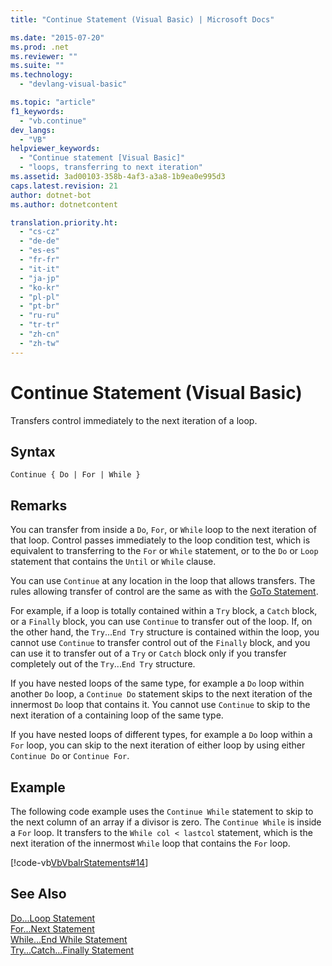 ```yaml
---
title: "Continue Statement (Visual Basic) | Microsoft Docs"

ms.date: "2015-07-20"
ms.prod: .net
ms.reviewer: ""
ms.suite: ""
ms.technology: 
  - "devlang-visual-basic"

ms.topic: "article"
f1_keywords: 
  - "vb.continue"
dev_langs: 
  - "VB"
helpviewer_keywords: 
  - "Continue statement [Visual Basic]"
  - "loops, transferring to next iteration"
ms.assetid: 3ad00103-358b-4af3-a3a8-1b9ea0e995d3
caps.latest.revision: 21
author: dotnet-bot
ms.author: dotnetcontent

translation.priority.ht: 
  - "cs-cz"
  - "de-de"
  - "es-es"
  - "fr-fr"
  - "it-it"
  - "ja-jp"
  - "ko-kr"
  - "pl-pl"
  - "pt-br"
  - "ru-ru"
  - "tr-tr"
  - "zh-cn"
  - "zh-tw"
---
```

# Continue Statement (Visual Basic)
Transfers control immediately to the next iteration of a loop.  
  
## Syntax  
  
```  
Continue { Do | For | While }  
```  
  
## Remarks  
 You can transfer from inside a `Do`, `For`, or `While` loop to the next iteration of that loop. Control passes immediately to the loop condition test, which is equivalent to transferring to the `For` or `While` statement, or to the `Do` or `Loop` statement that contains the `Until` or `While` clause.  
  
 You can use `Continue` at any location in the loop that allows transfers. The rules allowing transfer of control are the same as with the [GoTo Statement](../../../visual-basic/language-reference/statements/goto-statement.md).  
  
 For example, if a loop is totally contained within a `Try` block, a `Catch` block, or a `Finally` block, you can use `Continue` to transfer out of the loop. If, on the other hand, the `Try`...`End Try` structure is contained within the loop, you cannot use `Continue` to transfer control out of the `Finally` block, and you can use it to transfer out of a `Try` or `Catch` block only if you transfer completely out of the `Try`...`End Try` structure.  
  
 If you have nested loops of the same type, for example a `Do` loop within another `Do` loop, a `Continue Do` statement skips to the next iteration of the innermost `Do` loop that contains it. You cannot use `Continue` to skip to the next iteration of a containing loop of the same type.  
  
 If you have nested loops of different types, for example a `Do` loop within a `For` loop, you can skip to the next iteration of either loop by using either `Continue Do` or `Continue For`.  
  
## Example  
 The following code example uses the `Continue While` statement to skip to the next column of an array if a divisor is zero. The `Continue While` is inside a `For` loop. It transfers to the `While col < lastcol` statement, which is the next iteration of the innermost `While` loop that contains the `For` loop.  
  
 [!code-vb[VbVbalrStatements#14](../../../visual-basic/language-reference/error-messages/codesnippet/VisualBasic/continue-statement_1.vb)]  
  
## See Also  
 [Do...Loop Statement](../../../visual-basic/language-reference/statements/do-loop-statement.md)   
 [For...Next Statement](../../../visual-basic/language-reference/statements/for-next-statement.md)   
 [While...End While Statement](../../../visual-basic/language-reference/statements/while-end-while-statement.md)   
 [Try...Catch...Finally Statement](../../../visual-basic/language-reference/statements/try-catch-finally-statement.md)
